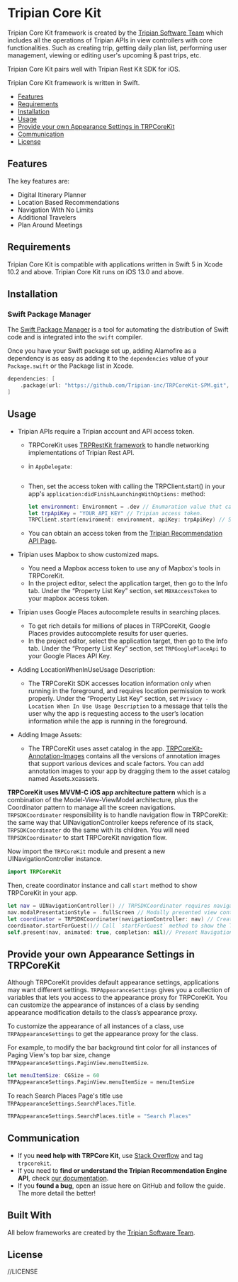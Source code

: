 # Tripian Core Kit

Tripian Core Kit framework is created by the [Tripian Software Team](https://www.tripian.com/about-us/) which includes all the operations of Tripian APIs in view controllers with core functionalities. Such as creating trip, getting daily plan list, performing user management, viewing or editing user's upcoming & past trips, etc.

Tripian Core Kit pairs well with Tripian Rest Kit SDK for iOS.

Tripian Core Kit framework is written in Swift.

- [Features](#features)
- [Requirements](#requirements)
- [Installation](#installation)
- [Usage](#usage)
- [Provide your own Appearance Settings in TRPCoreKit](#provide-your-own-appearance-settings-in-tRPCoreKit)
- [Communication](#communication)
- [License](#license)

## Features

The key features are:

* Digital Itinerary Planner
* Location Based Recommendations
* Navigation With No Limits
* Additional Travelers
* Plan Around Meetings

## Requirements

Tripian Core Kit is compatible with applications written in Swift 5 in Xcode 10.2 and above. Tripian Core Kit runs on iOS 13.0 and above.

## Installation

### Swift Package Manager

The [Swift Package Manager](https://swift.org/package-manager/) is a tool for automating the distribution of Swift code and is integrated into the `swift` compiler.

Once you have your Swift package set up, adding Alamofire as a dependency is as easy as adding it to the `dependencies` value of your `Package.swift` or the Package list in Xcode.

```swift
dependencies: [
    .package(url: "https://github.com/Tripian-inc/TRPCoreKit-SPM.git", branch: "tripian")
]
```


## Usage

* Tripian APIs require a Tripian account and API access token.

   * TRPCoreKit uses [TRPRestKit framework](https://github.com/Tripian-inc/TRPRestKit) to handle networking implementations of Tripian Rest API. 
   *  in `AppDelegate`:
   
       ```swift
       
       ```
   * Then, set the access token with calling the TRPClient.start() in your app's `application:didFinishLaunchingWithOptions:` method:
   
      ```swift
      let environment: Environment = .dev // Enumaration value that can be production,test,sandbox, production or a custom BaseUrlCreater instance.
      let trpApiKey = "YOUR_API_KEY" // Tripian access token.
      TRPClient.start(enviroment: environment, apiKey: trpApiKey) // Set TRPRestKit access token in order TRPCoreKit to work properly.
      ```
   * You can obtain an access token from the [Tripian Recommendation API Page](https://www.tripian.com/travel-recommendation-api/).

* Tripian uses Mapbox to show customized maps. 

   * You need a Mapbox access token to use any of Mapbox's tools in TRPCoreKit. 
   * In the project editor, select the application target, then go to the Info tab. Under the “Property List Key” section, set `MBXAccessToken` to your mapbox access token.

* Tripian uses Google Places autocomplete results in searching places. 

   * To get rich details for millions of places in TRPCoreKit, Google Places provides autocomplete results for user queries.
   * In the project editor, select the application target, then go to the Info tab. Under the “Property List Key” section, set `TRPGooglePlaceApi` to your Google Places API Key.

* Adding LocationWhenInUseUsage Description: 

   * The TRPCoreKit SDK accesses location information only when running in the foreground, and requires location permission to work properly. Under the “Property List Key” section, set `Privacy - Location When In Use Usage Description` to a message that tells the user why the app is requesting access to the user’s location information while the app is running in the foreground.

* Adding Image Assets:

   * The TRPCoreKit uses asset catalog in the app. [TRPCoreKit-Annotation-Images](https://TRPCoreKit-Annotation-Images/) contains all the versions of annotation images that support various devices and scale factors. You can add annotation images to your app by dragging them to the asset catalog named Assets.xcassets. 

**TRPCoreKit uses MVVM-C iOS app architecture pattern** which is a combination of the Model-View-ViewModel architecture, plus the Coordinator pattern to manage all the screen navigations. 
`TRPSDKCoordinater` responsibility is to handle navigation flow in TRPCoreKit: the same way that UINavigationController keeps reference of its stack, `TRPSDKCoordinater` do the same with its children. You will need `TRPSDKCoordinator` to start TRPCoreKit navigation flow.

Now import the `TRPCoreKit` module and present a new UINavigationController instance. 

```swift
import TRPCoreKit
```
Then, create coordinator instance and call `start` method to show TRPCoreKit in your app.

```swift
let nav = UINavigationController() // TRPSDKCoordinater requires navigation controller instance in initialization.
nav.modalPresentationStyle = .fullScreen // Modally presented view controller to display in full-screen.
let coordinator = TRPSDKCoordinater(navigationController: nav) // Create coordinator instance.
coordinator.startForGuest()// Call `startForGuest` method to show the TRPCoreKit in your app. (You can use startWithEmail("test@tripian.com") for login with email)
self.present(nav, animated: true, completion: nil)// Present Navigation View Controller instance in your app.
```

## Provide your own Appearance Settings in TRPCoreKit

Although TRPCoreKit provides default appearance settings, applications may want different settings. 
`TRPAppearanceSettings` gives you a collection of variables  that lets you access to the appearance proxy for TRPCoreKit. You can customize the appearance of instances of a class by sending appearance modification details to the class’s appearance proxy.

To customize the appearance of all instances of a class, use `TRPAppearanceSettings` to get the appearance proxy for the class.

For example, to modify the bar background tint color for all instances of Paging View's top bar size, change `TRPAppearanceSettings.PaginView.menuItemSize`.

```swift
let menuItemSize: CGSize = 60
TRPAppearanceSettings.PaginView.menuItemSize = menuItemSize
```

To reach Search Places Page's title use `TRPAppearanceSettings.SearchPlaces.Title`.

```swift
TRPAppearanceSettings.SearchPlaces.title = "Search Places"
```



## Communication
- If you **need help with TRPCore Kit**, use [Stack Overflow](https://stackoverflow.com/questions/tagged/trpcorekit) and tag `trpcorekit`.
- If you need to **find or understand the Tripian Recommendation Engine API**, check [our documentation](https://tripian-inc.github.io/TripianApiPlatform/documentation/).
- If you **found a bug**, open an issue here on GitHub and follow the guide. The more detail the better!

## Built With

All below frameworks are created by the [Tripian Software Team](https://www.tripian.com/about-us/).


## License

//LICENSE
